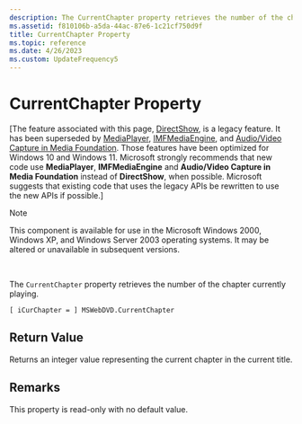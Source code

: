 ```yaml
---
description: The CurrentChapter property retrieves the number of the chapter currently playing.
ms.assetid: f810106b-a5da-44ac-87e6-1c21cf750d9f
title: CurrentChapter Property
ms.topic: reference
ms.date: 4/26/2023
ms.custom: UpdateFrequency5
---
```


# CurrentChapter Property

\[The feature associated with this page, [DirectShow](/windows/win32/directshow/directshow), is a legacy feature. It has been superseded by [MediaPlayer](/uwp/api/Windows.Media.Playback.MediaPlayer), [IMFMediaEngine](/windows/win32/api/mfmediaengine/nn-mfmediaengine-imfmediaengine), and [Audio/Video Capture in Media Foundation](windows/win32/medfound/audio-video-capture-in-media-foundation). Those features have been optimized for Windows 10 and Windows 11. Microsoft strongly recommends that new code use **MediaPlayer**, **IMFMediaEngine** and **Audio/Video Capture in Media Foundation** instead of **DirectShow**, when possible. Microsoft suggests that existing code that uses the legacy APIs be rewritten to use the new APIs if possible.\]

> [!Note]  
> This component is available for use in the Microsoft Windows 2000, Windows XP, and Windows Server 2003 operating systems. It may be altered or unavailable in subsequent versions.

 

The `CurrentChapter` property retrieves the number of the chapter currently playing.

``` syntax
[ iCurChapter = ] MSWebDVD.CurrentChapter
```

## Return Value

Returns an integer value representing the current chapter in the current title.

## Remarks

This property is read-only with no default value.

 

 



